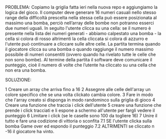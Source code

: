 PROBLEMA: Copiamo la griglia fatta ieri nella nuova repo e aggiungiamo la logica del gioco.
Il computer deve generare 16 numeri casuali nello stesso range della difficoltà prescelta nella stessa cella può essere posizionata al massimo una bomba, perciò nell’array delle bombe non potranno esserci due numeri uguali.
In seguito l'utente clicca su una cella: se il numero è presente nella lista dei numeri generati - abbiamo calpestato una bomba - la cella si colora di rosso altrimenti la cella cliccata si colora di azzurro e l'utente può continuare a cliccare sulle altre celle.
La partita termina quando il giocatore clicca su una bomba o quando raggiunge il numero massimo possibile di numeri consentiti (ovvero quando ha rivelato tutte le celle che non sono bombe).
Al termine della partita il software deve comunicare il punteggio, cioè il numero di volte che l’utente ha cliccato su una cella che non era una bomba.

SOLUZIONE:

1 Creare un array che arriva fino a 16
2 Assegnre alle celle dell'array un colore specifico che se una volta clickato cambia colore. 
3 Fare in modo che l'array creato si disponga in modo randominco sulla griglia di gioco
4 Creare una funzione che traccia i click dell'utente
5 creare una funzione che prende i click tracciati e li espone a schermo all'utente per fargli vedere il punteggio
6 Limitare i click (se le caselle sono 100 da togliere 16)
7 Unire il tutto e fare una codizione di vittoria o sconfita
    7.1 SE l'utente clicka sulla bomba Game over ed espondo il punteggio
    7.2 ALTRIMENTI se cliccato n -16 il giocatore ha vinto.